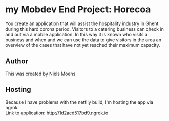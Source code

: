# my Mobdev End Project: Horecoa
You create an application that will assist the hospitality industry in Ghent during this hard corona period. Visitors to a catering business can check in and out via a mobile application. In this way it is known who visits a business and when and we can use the data to give visitors in the area an overview of the cases that have not yet reached their maximum capacity.

## Author
This was created by Niels Moens

## Hosting
Because I have problems with the netfily build, I'm hosting the app via ngrok.  
Link to application: http://1d2acd517bd9.ngrok.io 
